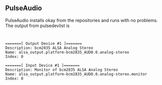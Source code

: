 
##  PulseAudio 


PulseAudio installs okay from the repositories and runs with no problems.
The output from pulsedevlist is

```

	
=======[ Output Device #1 ]=======
Description: bcm2835 ALSA Analog Stereo
Name: alsa_output.platform-bcm2835_AUD0.0.analog-stereo
Index: 0

=======[ Input Device #1 ]=======
Description: Monitor of bcm2835 ALSA Analog Stereo
Name: alsa_output.platform-bcm2835_AUD0.0.analog-stereo.monitor
Index: 0
	
      
```



